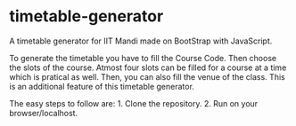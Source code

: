 # timetable-generator
A timetable generator for IIT Mandi made on BootStrap with JavaScript.

To generate the timetable you have to fill the Course Code. Then choose the slots of the course. Atmost four slots can be filled for a course at a time which is pratical as well. Then, you can also fill the venue of the class. This is an additional feature of this timetable generator.

The easy steps to follow are:
	1. Clone the repository.
	2. Run on your browser/localhost.

